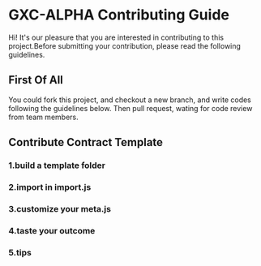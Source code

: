 # GXC-ALPHA Contributing Guide
Hi! It's our pleasure that you are interested in contributing to this project.Before submitting your contribution, please read the following guidelines.

## First Of All
You could fork this project, and checkout a new branch, and write codes following the guidelines below.
Then pull request, wating for code review from team members.

## Contribute Contract Template

### 1.build a template folder
### 2.import in import.js
### 3.customize your meta.js
### 4.taste your outcome
### 5.tips
